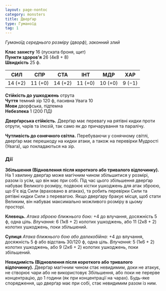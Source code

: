 ```yaml
---
layout: page-nontoc
category: monsters
title: Дверґар
type: Гуманоїд
tag: 1
---
```


_Гуманоїд середнього розміру (дворф), законний злий_  

**Клас захисту** 16 (луската броня, щит)    
**Пункти здоров'я** 26 (4к8 + 8)    
**Швидкість** 25 ф.  

| СИЛ     | СПР     | СТА     | ІНТ     | МДР     | ХАР    |
| ------- | ------- | ------- | ------- | ------- | ------ |
| 14 (+2) | 11 (+0) | 14 (+2) | 11 (+0) | 10 (+0) | 9 (−1) |

**Стійкість до ушкоджень** отрута    
**Чуття** темний зір 120 ф, пасивна Увага 10    
**Мови** дворфська, підтемна    
**Небезпека** 1 (200 ПД)  

**Дверґарська стійкість.** Дверґар має перевагу на рятівні кидки проти отрути, чарів та ілюзій, так само як до причарування та паралічу.  

**Чутливість до сонячного світла.** Перебуваючи у сонячному світлі, дверґар має перешкоду на кидки атаки, а також на перевірки Мудрості (Увага), що покладаються на зір.

### Дії
**Збільшення (Відновлення після короткого або тривалого відпочинку).** На 1 хвилину дверґар може магічним чином збільшитися у розмірі, разом із усім, що він має при собі. Під час цього збільшення дверґар набуває Великого розміру, подвоює кістки ушкоджень для атак зброєю, що б'є від Сили (враховано в атаках), та робить перевірки Сили та рятівні кидки Сили з перевагою. Якщо дверґару бракує місця, щоб стати Великим, він набуває максимально можливого розміру в цьому просторі.  

**Клевець.** _Атака зброєю ближнього бою:_ +4 до влучання, досяжність 5 ф, одна ціль. _Влучання:_ 6 (1к8 + 2) колотих ушкоджень, або 11 (2к8 + 2) колотих ушкоджень, поки збільшений.  

**Сулиця** _Атака ближнього бою або далекобійна:_ +4 до влучання, досяжність 5 ф або відстань 30/120 ф, одна ціль. _Влучання:_ 5 (1к6 + 2) колотих ушкоджень, або 9 (2к6 + 2) колотих ушкоджень, поки збільшений.   

**Невидимість (Відновлення після короткого або тривалого відпочинку).** Дверґар магічним чином стає невидимим, доки не атакує, не створює чари або не використовує Збільшення, або поки не перерве концентрацію, до 1 години (як при концентрації на чарах). Будь-яке спорядження, що дверґар має при собі, стає невидимим разом із ним.
